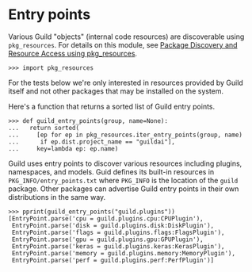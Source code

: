 # Entry points

Various Guild "objects" (internal code resources) are discoverable
using `pkg_resources`. For details on this module, see [Package
Discovery and Resource Access using
pkg_resources](http://setuptools.readthedocs.io/en/latest/pkg_resources.html).

    >>> import pkg_resources

For the tests below we're only interested in resources provided by
Guild itself and not other packages that may be installed on the
system.

Here's a function that returns a sorted list of Guild entry points.

    >>> def guild_entry_points(group, name=None):
    ...   return sorted(
    ...     [ep for ep in pkg_resources.iter_entry_points(group, name)
    ...      if ep.dist.project_name == "guildai"],
    ...     key=lambda ep: ep.name)

Guild uses entry points to discover various resources including
plugins, namespaces, and models. Guid defines its built-in resources
in `PKG_INFO/entry_points.txt` where `PKG_INFO` is the location of the
`guild` package. Other packages can advertise Guild entry points in
their own distributions in the same way.

    >>> pprint(guild_entry_points("guild.plugins"))
    [EntryPoint.parse('cpu = guild.plugins.cpu:CPUPlugin'),
     EntryPoint.parse('disk = guild.plugins.disk:DiskPlugin'),
     EntryPoint.parse('flags = guild.plugins.flags:FlagsPlugin'),
     EntryPoint.parse('gpu = guild.plugins.gpu:GPUPlugin'),
     EntryPoint.parse('keras = guild.plugins.keras:KerasPlugin'),
     EntryPoint.parse('memory = guild.plugins.memory:MemoryPlugin'),
     EntryPoint.parse('perf = guild.plugins.perf:PerfPlugin')]
